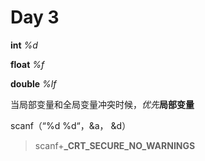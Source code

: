 # Day 3

**int**           *%d*

**float**        *%f*

**double**    *%lf*

当局部变量和全局变量冲突时候，*优先***局部变量**

scanf（“%d %d“，&a， &d）

> scanf+**_CRT_SECURE_NO_WARNINGS**
>
> 